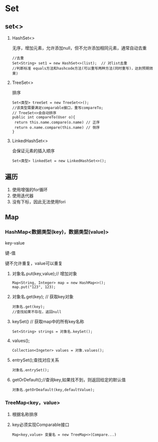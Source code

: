 # Set

## set<>

1. HashSet<>

   无序，增加元素，允许添加null，但不允许添加相同元素，通常自动去重

   ```
   //去重
   Set<String> set1 = new HashSet<>(list);  // 对list去重
   //判断标准 equals方法和hashcode方法(可以重写两种方法(同时重写)，达到预期效果)
   ```

2. TreeSet<>

   排序

   ```
   Set<类型> treeSet = new TreeSet<>();
   //该类型需要满足comparable接口，重写compareTo;
   // TreeSet<>会自动排序
   public int compareTo(User o){
   	return this.name.compare(o.name) // 正序
   	return o.name.compare(this.name) // 倒序
   }
   
   ```

3. LinkedHashSet<>

   会保证元素的插入顺序

   ```
   Set<类型> linkedSet = new LinkedHashSet<>();
   ```

## 遍历

1. 使用增强的for循环
2. 使用迭代器
3. 没有下标，因此无法使用fori



## Map

### HashMap<数据类型(key)，数据类型(value)>

key-value

键-值

键不允许重复，value可以重复

1. 对象名.put(key,value);// 增加对象

   ```
   Map<String, Integer> map = new HashMap<>();
   map.put("123", 123);
   ```

2. 对象名.get(key); // 获取key对象

   ```
   对象名.get(key); 
   //查找如果不存在，返回null
   ```

3. keySet() // 获取map中的所有key名称

   ```
   Set<String> strings = 对象名.keySet();
   ```

4. values();

   ```
   Collection<Ingeter> values = 对象.values();
   ```

5. entrySet();查找对应关系

   ```
   对象名.entrySet();
   ```

6. getOrDefault();//查询key,如果找不到，则返回给定的默认值

   ```
   对象名.getOrDeafault(key,defaultValue);
   ```

### TreeMap\<key，value\>

1. 根据名称排序

2. key必须实现Comparable接口

   ```
   Map<key,value> 变量名 = new TreeMap<>(Compare...)
   ```

   




